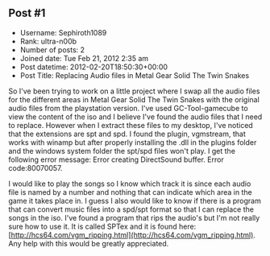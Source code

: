 ## Post #1
- Username: Sephiroth1089
- Rank: ultra-n00b
- Number of posts: 2
- Joined date: Tue Feb 21, 2012 2:35 am
- Post datetime: 2012-02-20T18:50:30+00:00
- Post Title: Replacing Audio files in Metal Gear Solid The Twin Snakes

So I've been trying to work on a little project where I swap all the audio files for the different areas in Metal Gear Solid The Twin Snakes with the original audio files from the playstation version. I've used GC-Tool-gamecube to view the content of the iso and I believe I've found the audio files that I need to replace. However when I extract these files to my desktop, I've noticed that the extensions are spt and spd. I found the plugin, vgmstream, that works with winamp but after properly installing the .dll in the plugins folder and the windows system folder the spt/spd files won't play. I get the following error message: 
Error creating DirectSound buffer. Error code:80070057.

I would like to play the songs so I know which track it is since each audio file is named by a number and nothing that can indicate which area in the game it takes place in. I guess I also would like to know if there is a program that can convert music files into a spd/spt format so that I can replace the songs in the iso. I've found a program that rips the audio's but I'm not really sure how to use it. It is called SPTex and it is found here: [http://hcs64.com/vgm_ripping.html](http://hcs64.com/vgm_ripping.html). Any help with this would be greatly appreciated.

